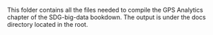 This folder contains all the files needed to compile the GPS Analytics chapter of the SDG-big-data bookdown.
The output is under the docs directory located in the root.